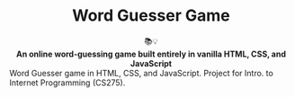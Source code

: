 <div align="center"><h1>Word Guesser Game</h1></div>
<div align="center">📚💡</div>
<div align="center"><strong>An online word-guessing game built entirely in vanilla HTML, CSS, and JavaScript</strong></div>
Word Guesser game in HTML, CSS, and JavaScript. Project for Intro. to Internet Programming (CS275).
